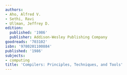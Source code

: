 ```yaml
---
authors:
- Aho, Alfred V.
- Sethi, Ravi
- Ullman, Jeffrey D.
edition:
  published: '1986'
  publisher: Addison-Wesley Publishing Company
goodreads: '703102'
isbn: '9780201100884'
published: '1986'
subjects:
- computing
title: 'Compilers: Principles, Techniques, and Tools'
---
```


